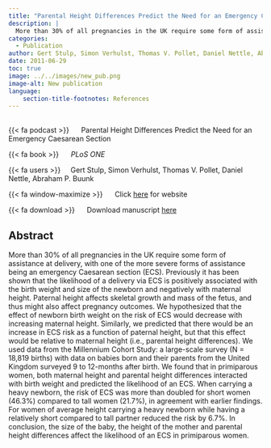 ```yaml
---
title: "Parental Height Differences Predict the Need for an Emergency Caesarean Section"
description: |
  More than 30% of all pregnancies in the UK require some form of assistance at delivery, with one of the more severe forms of assistance being an emergency Caesarean section (ECS). Previously it has been shown that the likelihood of a delivery via ECS is positively associated with the birth weight and size of the newborn and negatively with maternal height. Paternal height affects skeletal growth and mass of the fetus, and thus might also affect pregnancy outcomes. We hypothesized that the effect of newborn birth weight on the risk of ECS would decrease with increasing maternal height. Similarly, we predicted that there would be an increase in ECS risk as a function of paternal height, but that this effect would be relative to maternal height (i.e., parental height differences). We used data from the Millennium Cohort Study: a large-scale survey (N = 18,819 births) with data on babies born and their parents from the United Kingdom surveyed 9 to 12-months after birth. We found that in primiparous women, both maternal height and parental height differences interacted with birth weight and predicted the likelihood of an ECS. When carrying a heavy newborn, the risk of ECS was more than doubled for short women (46.3%) compared to tall women (21.7%), in agreement with earlier findings. For women of average height carrying a heavy newborn while having a relatively short compared to tall partner reduced the risk by 6.7%. In conclusion, the size of the baby, the height of the mother and parental height differences affect the likelihood of an ECS in primiparous women. 
categories:
  - Publication
author: Gert Stulp, Simon Verhulst, Thomas V. Pollet, Daniel Nettle, Abraham P. Buunk
date: 2011-06-29
toc: true
image: ../../images/new_pub.png
image-alt: New publication
language: 
    section-title-footnotes: References
---
```



<br>
{{< fa podcast >}} &nbsp;&nbsp;&nbsp;&nbsp; Parental Height Differences Predict the Need for an Emergency Caesarean Section

{{< fa book >}} &nbsp;&nbsp;&nbsp;&nbsp; *PLoS ONE*

{{< fa users >}} &nbsp;&nbsp;&nbsp; Gert Stulp, Simon Verhulst, Thomas V. Pollet, Daniel Nettle, Abraham P. Buunk

{{< fa window-maximize >}} &nbsp;&nbsp;&nbsp;&nbsp; Click [here](http://journals.plos.org/plosone/article?id=10.1371/journal.pone.0020497) for website

{{< fa download >}} &nbsp;&nbsp;&nbsp;&nbsp; Download manuscript [here](http://journals.plos.org/plosone/article?id=10.1371/journal.pone.0020497)

## Abstract

More than 30% of all pregnancies in the UK require some form of assistance at delivery, with one of the more severe forms of assistance being an emergency Caesarean section (ECS). Previously it has been shown that the likelihood of a delivery via ECS is positively associated with the birth weight and size of the newborn and negatively with maternal height. Paternal height affects skeletal growth and mass of the fetus, and thus might also affect pregnancy outcomes. We hypothesized that the effect of newborn birth weight on the risk of ECS would decrease with increasing maternal height. Similarly, we predicted that there would be an increase in ECS risk as a function of paternal height, but that this effect would be relative to maternal height (i.e., parental height differences). We used data from the Millennium Cohort Study: a large-scale survey (N = 18,819 births) with data on babies born and their parents from the United Kingdom surveyed 9 to 12-months after birth. We found that in primiparous women, both maternal height and parental height differences interacted with birth weight and predicted the likelihood of an ECS. When carrying a heavy newborn, the risk of ECS was more than doubled for short women (46.3%) compared to tall women (21.7%), in agreement with earlier findings. For women of average height carrying a heavy newborn while having a relatively short compared to tall partner reduced the risk by 6.7%. In conclusion, the size of the baby, the height of the mother and parental height differences affect the likelihood of an ECS in primiparous women.
